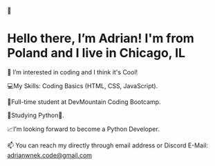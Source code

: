 👋<h1>Hello there, I’m Adrian! I'm from Poland and I live in Chicago, IL</h1>


👀 I’m interested in coding and I think it's Cool!
  
💻My Skills: Coding Basics (HTML, CSS, JavaScript).
  
📖Full-time student at DevMountain Coding Bootcamp.
  
🌱Studying Python🐍.
  
📈I’m looking forward to become a Python Developer.
  
📫 You can reach my directly through email address or Discord
E-Mail: adrianwnek.code@gmail.com
<!---
AdrianWnek/AdrianWnek is a ✨ special ✨ repository because its `README.md` (this file) appears on your GitHub profile.
You can click the Preview link to take a look at your changes.
---></p>
